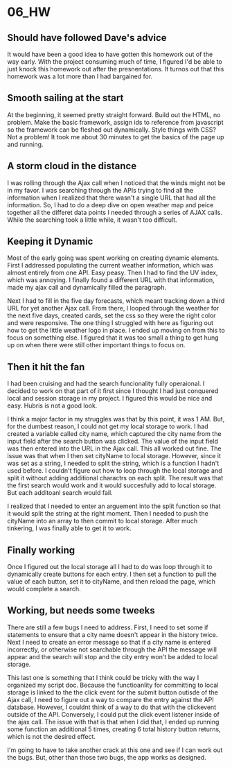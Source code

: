 # 06_HW

## Should have followed Dave's advice

It would have been a good idea to have gotten this homework out of the way early. With the project consuming much of time, I figured I'd be able to just knock this homework out after the presnentations. It turnos out that this homework was a lot more than I had bargained for.

## Smooth sailing at the start

At the beginning, it seemed pretty straight forward. Build out the HTML, no problem. Make the basic framework, assign ids to reference from javascript so the framework can be fleshed out dynamically. Style things with CSS? Not a problem! It took me about 30 minutes to get the basics of the page up and running.

## A storm cloud in the distance

I was rolling through the Ajax call when I noticed that the winds might not be in my favor. I was searching through the APIs trying to find all the information when I realized that there wasn't a single URL that had all the information. So, I had to do a deep dive on open weather map and peice together all the differet data points I needed through a series of AJAX calls. While the searching took a little while, it wasn't too difficult.

## Keeping it Dynamic

Most of the early going was spent working on creating dynamic elements. First I addressed populating the current weather information, which was almost entirely from one API. Easy peasy. Then I had to find the UV index, which was annoying. I finally found a different URL with that information, made my ajax call and dynamically filled the paragraph.

Next I had to fill in the five day forecasts, which meant tracking down a third URL for yet another Ajax call. From there, I looped through the weather for the next five days, created cards, set the css so they were the right color and were responsive. The one thing I struggled with here as figuring out how to get the little weather logo in place. I ended up moving on from this to focus on something else. I figured that it was too small a thing to get hung up on when there were still other important things to focus on.

## Then it hit the fan

I had been cruising and had the search funcionality fully operaional. I decided to work on that part of it first since I thought I had just conquered local and session storage in my project. I figured this would be nice and easy. Hubris is not a good look.

I think a major factor in my struggles was that by this point, it was 1 AM. But, for the dumbest reason, I could not get my local storage to work. I had created a variable called city name, which captured the city name from the input field after the search button was clicked. The value of the input field was then entered into the URL in the Ajax call. This all worked out fine. The issue was that when I then set cityName to local storage. However, since it was set as a string, I needed to split the string, which is a function I hadn't used before. I couldn't figure out how to loop through the local storage and split it without adding additional charactrs on each split. The result was that the first search would work and it would succesfully add to local storage. But each additoanl search would fail.

I realized that I needed to enter an arguement into the split function so that it would split the string at the right moment. Then I needed to push the cityName into an array to then commit to local storage. After much tinkering, I was finally able to get it to work.

## Finally working

Once I figured out the local storage all I had to do was loop through it to dynamically create buttons for each entry. I then set a function to pull the value of each button, set it to cityName, and then reload the page, which would complete a search.

## Working, but needs some tweeks

There are still a few bugs I need to address. First, I need to set some if statements to ensure that a city name doesn't appear in the history twice. Next I need to create an error message so that if a city name is entered incorrectly, or otherwise not searchable through the API the message will appear and the search will stop and the city entry won't be added to local storage.

This last one is something that I think could be tricky with the way I organized my script doc. Because the functioanlity for committing to local storage is linked to the the click event for the submit button outisde of the Ajax call, I need to figure out a way to compare the entry against the API database. However, I couldnt think of a way to do that with the clickevent outside of the API. Conversely, I could put the click event listener inside of the ajax call. The issue with that is that when I did that, I ended up running some function an additional 5 times, creating 6 total history button returns, which is not the desired effect.

I'm going to have to take another crack at this one and see if I can work out the bugs. But, other than those two bugs, the app works as designed.
